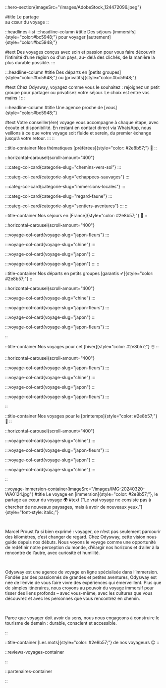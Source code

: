 ::hero-section{imageSrc="/images/AdobeStock_124472096.jpeg"}

#title
Le partage <br> au cœur du voyage
::

::headlines-list
  :::headline-column
  #title
  Des séjours [immersifs]{style="color:#bc5948;"} pour voyager [autrement]{style="color:#bc5948;"}
  
  #text
  Des voyages conçus avec soin et passion pour vous faire découvrir l’intimité d’une région ou d'un pays, au- delà des clichés, de la manière la plus durable possible.
  :::
  
  :::headline-column
  #title
  Des départs en [petits groupes]{style="color:#bc5948;"} ou [privatifs]{style="color:#bc5948;"}
  
  #text
  Chez Odysway, voyagez comme vous le souhaitez : rejoignez un petit groupe pour partager ou privatisez votre séjour. Le choix est entre vos mains !
  :::

  :::headline-column
  #title
  Une agence proche de [vous]{style="color:#bc5948;"}
  
  #text
  Votre conseiller(ère) voyage vous accompagne à chaque étape, avec écoute et disponibilité. En restant en contact direct via WhatsApp, nous veillons à ce que votre voyage soit fluide et serein, du premier échange jusqu’à votre retour.
  :::
::

::title-container
Nos thématiques [préférées]{style="color: #2e8b57;"} 🫶
::

::horizontal-carousel{scroll-amount="400"}

  :::categ-col-card{categorie-slug="chemins-vers-soi"}
  :::

  :::categ-col-card{categorie-slug="echappees-sauvages"}
  :::

  :::categ-col-card{categorie-slug="immersions-locales"}
  :::

  :::categ-col-card{categorie-slug="regard-faune"}
  :::

  :::categ-col-card{categorie-slug="sentiers-aventures"}
  :::
::

::title-container
Nos séjours en [France]{style="color: #2e8b57;"} 🚞
::

::horizontal-carousel{scroll-amount="400"}

  :::voyage-col-card{voyage-slug="japon-fleurs"}
  :::

  :::voyage-col-card{voyage-slug="chine"}
  :::

  :::voyage-col-card{voyage-slug="japon"}
  :::

  :::voyage-col-card{voyage-slug="japon"}
  :::
::

::title-container
Nos départs en petits groupes [garantis ✔]{style="color: #2e8b57;"} 
::

::horizontal-carousel{scroll-amount="400"}

  :::voyage-col-card{voyage-slug="chine"}
  :::

  :::voyage-col-card{voyage-slug="japon-fleurs"}
  :::

  :::voyage-col-card{voyage-slug="japon"}
  :::

  :::voyage-col-card{voyage-slug="japon-fleurs"}
  :::

::

::title-container
Nos voyages pour cet [hiver]{style="color: #2e8b57;"} ☃️
::

::horizontal-carousel{scroll-amount="400"}

  :::voyage-col-card{voyage-slug="japon-fleurs"}
  :::

  :::voyage-col-card{voyage-slug="chine"}
  :::

  :::voyage-col-card{voyage-slug="japon"}
  :::

  :::voyage-col-card{voyage-slug="japon-fleurs"}
  :::

::

::title-container
Nos voyages pour le [printemps]{style="color: #2e8b57;"} 🌱
::

::horizontal-carousel{scroll-amount="400"}

  :::voyage-col-card{voyage-slug="chine"}
  :::

  :::voyage-col-card{voyage-slug="japon-fleurs"}
  :::

  :::voyage-col-card{voyage-slug="japon"}
  :::

  :::voyage-col-card{voyage-slug="chine"}
  :::

::

::voyage-immersion-container{imageSrc="/images/IMG-20240320-WA0124.jpg"}
#title
Le voyage en [immersion]{style="color: #2e8b57;"}, le partage au cœur du voyage 🌍
#text
["Le vrai voyage ne consiste pas à chercher de nouveaux paysages, mais à avoir de nouveaux yeux.”]{style="font-style: italic;"}

<br>

Marcel Proust l’a si bien exprimé : voyager, ce n’est pas seulement parcourir des kilomètres, c’est changer de regard. Chez Odysway, cette vision nous guide depuis nos débuts. Nous voyons le voyage comme une opportunité de redéfinir notre perception du monde, d’élargir nos horizons et d’aller à la rencontre de l’autre, avec curiosité et humilité.

<br>

Odysway est une agence de voyage en ligne spécialisée dans l’immersion. Fondée par des passionnés de grandes et petites aventures, Odysway est née de l’envie de vous faire vivre des expériences qui émerveillent. Plus que de simples itinéraires, nous croyons au pouvoir du voyage immersif pour tisser des liens profonds – avec vous-même, avec les cultures que vous découvrez et avec les personnes que vous rencontrez en chemin.

<br>

Parce que voyager doit avoir du sens, nous nous engageons à construire le tourisme de demain : durable, conscient et accessible.

::

::title-container
[Les mots]{style="color: #2e8b57;"} de nos voyageurs 😍
::

::reviews-voyages-container

::

::partenaires-container

::
